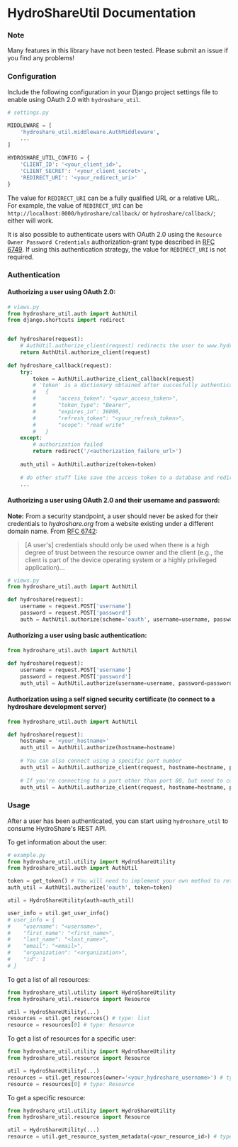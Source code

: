 # HydroShareUtil Documentation

### Note
Many features in this library have not been tested. Please submit an issue if you find any problems!

### Configuration

Include the following configuration in your Django project settings file to enable using OAuth 2.0 with `hydroshare_util`.  
 
```python
# settings.py

MIDDLEWARE = [
    'hydroshare_util.middleware.AuthMiddleware',
    ...
]

HYDROSHARE_UTIL_CONFIG = {
    'CLIENT_ID': '<your_client_id>',
    'CLIENT_SECRET': '<your_client_secret>',
    'REDIRECT_URI': '<your_redirect_uri>'
}
```
The value for `REDIRECT_URI` can be a fully qualified URL or a relative URL. 
For example, the value of `REDIRECT_URI` can be `http://localhost:8000/hydroshare/callback/` or `hydroshare/callback/`; either will work.


It is also possible to authenticate users with OAuth 2.0 using the `Resource Owner Password Credentials` 
authorization-grant type described in [RFC 6749](https://tools.ietf.org/html/rfc6749#section-1.3.3). 
If using this authentication strategy, the value for `REDIRECT_URI` is not required.

### Authentication

#### Authorizing a user using OAuth 2.0:

```python
# views.py
from hydroshare_util.auth import AuthUtil
from django.shortcuts import redirect  


def hydroshare(request):
    # AuthUtil.authorize_client(request) redirects the user to www.hydroshare.org for them to authorize your application  
    return AuthUtil.authorize_client(request)
    
def hydroshare_callback(request):
    try:
        token = AuthUtil.authorize_client_callback(request)
        # 'token' is a dictionary obtained after succesfully authenticating a user through HydroShare 
        #   {
        #       "access_token": "<your_access_token>",
        #       "token_type": "Bearer",
        #       "expires_in": 36000,
        #       "refresh_token": "<your_refresh_token>",
        #       "scope": "read write"
        #   }
    except:
        # authorization failed
        return redirect('/<authorization_failure_url>')
    
    auth_util = AuthUtil.authorize(token=token)
    
    # do other stuff like save the access token to a database and redirect the user to a success page 
    ...
```

#### Authorizing a user using OAuth 2.0 and their username and password:

**Note:** From a security standpoint, a user should never be asked for their credentials to *hydroshare.org* from a website existing under a different domain name.
 From [RFC 6742](https://tools.ietf.org/html/rfc6749#section-1.3.3):
 > [A user's] credentials should only be used when there is a high
   degree of trust between the resource owner and the client (e.g., the
   client is part of the device operating system or a highly privileged
   application)... 

```python
# views.py
from hydroshare_util.auth import AuthUtil

def hydroshare(request):
    username = request.POST['username']
    password = request.POST['password']
    auth = AuthUtil.authorize(scheme='oauth', username=username, password=password)
```

#### Authorizing a user using basic authentication:

```python
from hydroshare_util.auth import AuthUtil

def hydroshare(request):
    username = request.POST['username']
    password = request.POST['password']
    auth_util = AuthUtil.authorize(username=username, password=password)
```

#### Authorization using a self signed security certificate (to connect to a hydroshare development server)
```python
from hydroshare_util.auth import AuthUtil

def hydroshare(request):
    hostname = '<your_hostname>'
    auth_util = AuthUtil.authorize(hostname=hostname)
    
    # You can also connect using a specific port number
    auth_util = AuthUtil.authorize_client(request, hostname=hostname, port=8080)
    
    # If you're connecting to a port other than port 80, but need to connect using https
    auth_util = AuthUtil.authorize_client(request, hostname=hostname, port=8080, use_https=True)
```

### Usage

After a user has been authenticated, you can start using `hydroshare_util` to consume HydroShare's REST API.

To get information about the user:
```python
# example.py
from hydroshare_util.utility import HydroShareUtility
from hydroshare_util.auth import AuthUtil

token = get_token() # You will need to implement your own method to retrieving a token 
auth_util = AuthUtil.authorize('oauth', token=token)

util = HydroShareUtility(auth=auth_util)

user_info = util.get_user_info()
# user_info = {
#    "username": "<username>", 
#    "first_name": "<first_name>", 
#    "last_name": "<last_name>", 
#    "email": "<email>", 
#    "organization": "<organization>", 
#    "id": 1
# }
```

To get a list of all resources:
```python
from hydroshare_util.utility import HydroShareUtility
from hydroshare_util.resource import Resource

util = HydroShareUtility(...)
resources = util.get_resources() # type: list
resource = resources[0] # type: Resource
```

To get a list of resources for a specific user:
```python
from hydroshare_util.utility import HydroShareUtility
from hydroshare_util.resource import Resource

util = HydroShareUtility(...)
resources = util.get_resources(owner='<your_hydroshare_username>') # type: list
resource = resources[0] # type: Resource
```

To get a specific resource:
```python
from hydroshare_util.utility import HydroShareUtility
from hydroshare_util.resource import Resource

util = HydroShareUtility(...)
resource = util.get_resource_system_metadata(<your_resource_id>) # type: Resource
```


